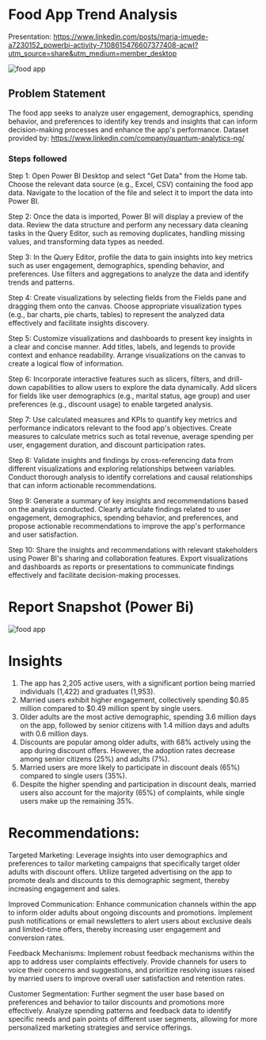 
# Food App Trend Analysis
 
Presentation:  https://www.linkedin.com/posts/maria-imuede-a7230152_powerbi-activity-7108615476607377408-acwI?utm_source=share&utm_medium=member_desktop

![food app](https://github.com/MariaImuede/Power-Bi/assets/159175444/0f3770b6-dfed-4bea-9b1d-d978d280f097)

## Problem Statement

The food app seeks to analyze user engagement, demographics, spending behavior, and preferences to identify key trends and insights that can inform decision-making processes and enhance the app's performance.
Dataset provided by: https://www.linkedin.com/company/quantum-analytics-ng/

### Steps followed 


Step 1: Open Power BI Desktop and select "Get Data" from the Home tab. Choose the relevant data source (e.g., Excel, CSV) containing the food app data. Navigate to the location of the file and select it to import the data into Power BI.

Step 2: Once the data is imported, Power BI will display a preview of the data. Review the data structure and perform any necessary data cleaning tasks in the Query Editor, such as removing duplicates, handling missing values, and transforming data types as needed.

Step 3: In the Query Editor, profile the data to gain insights into key metrics such as user engagement, demographics, spending behavior, and preferences. Use filters and aggregations to analyze the data and identify trends and patterns.

Step 4: Create visualizations by selecting fields from the Fields pane and dragging them onto the canvas. Choose appropriate visualization types (e.g., bar charts, pie charts, tables) to represent the analyzed data effectively and facilitate insights discovery.

Step 5: Customize visualizations and dashboards to present key insights in a clear and concise manner. Add titles, labels, and legends to provide context and enhance readability. Arrange visualizations on the canvas to create a logical flow of information.

Step 6: Incorporate interactive features such as slicers, filters, and drill-down capabilities to allow users to explore the data dynamically. Add slicers for fields like user demographics (e.g., marital status, age group) and user preferences (e.g., discount usage) to enable targeted analysis.

Step 7: Use calculated measures and KPIs to quantify key metrics and performance indicators relevant to the food app's objectives. Create measures to calculate metrics such as total revenue, average spending per user, engagement duration, and discount participation rates.

Step 8: Validate insights and findings by cross-referencing data from different visualizations and exploring relationships between variables. Conduct thorough analysis to identify correlations and causal relationships that can inform actionable recommendations.

Step 9: Generate a summary of key insights and recommendations based on the analysis conducted. Clearly articulate findings related to user engagement, demographics, spending behavior, and preferences, and propose actionable recommendations to improve the app's performance and user satisfaction.

Step 10: Share the insights and recommendations with relevant stakeholders using Power BI's sharing and collaboration features. Export visualizations and dashboards as reports or presentations to communicate findings effectively and facilitate decision-making processes.
           
# Report Snapshot (Power Bi)

![food app](https://github.com/MariaImuede/Power-Bi/assets/159175444/e699a074-675c-4227-9e0d-b8a3ce916218)




# Insights

1. The app has 2,205 active users, with a significant portion being married individuals (1,422) and graduates (1,953).
2. Married users exhibit higher engagement, collectively spending $0.85 million compared to $0.49 million spent by single users.
3. Older adults are the most active demographic, spending 3.6 million days on the app, followed by senior citizens with 1.4 million days and adults with 0.6 million days.
4. Discounts are popular among older adults, with 68% actively using the app during discount offers. However, the adoption rates decrease among senior citizens (25%) and adults (7%).
5. Married users are more likely to participate in discount deals (65%) compared to single users (35%).
6. Despite the higher spending and participation in discount deals, married users also account for the majority (65%) of complaints, while single users make up the remaining 35%.

# Recommendations:
Targeted Marketing: Leverage insights into user demographics and preferences to tailor marketing campaigns that specifically target older adults with discount offers. Utilize targeted advertising on the app to promote deals and discounts to this demographic segment, thereby increasing engagement and sales.

Improved Communication: Enhance communication channels within the app to inform older adults about ongoing discounts and promotions. Implement push notifications or email newsletters to alert users about exclusive deals and limited-time offers, thereby increasing user engagement and conversion rates.

Feedback Mechanisms: Implement robust feedback mechanisms within the app to address user complaints effectively. Provide channels for users to voice their concerns and suggestions, and prioritize resolving issues raised by married users to improve overall user satisfaction and retention rates.

Customer Segmentation: Further segment the user base based on preferences and behavior to tailor discounts and promotions more effectively. Analyze spending patterns and feedback data to identify specific needs and pain points of different user segments, allowing for more personalized marketing strategies and service offerings.


